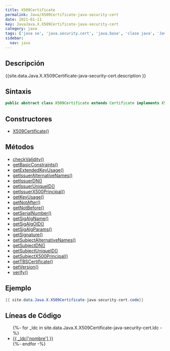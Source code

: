 ```yaml
---
title: X509Certificate
permalink: Java/X509Certificate-java-security-cert
date: 2021-01-11
key: JavaJava.X.X509Certificate-java-security-cert
category: java
tags: ['java se', 'java.security.cert', 'java.base', 'clase java', 'Java 1.2']
sidebar: 
  nav: java
---
```


## Descripción
{{site.data.Java.X.X509Certificate-java-security-cert.description }}

## Sintaxis
~~~java
public abstract class X509Certificate extends Certificate implements X509Extension
~~~

## Constructores
* [X509Certificate()](/Java/X509Certificate-java-security-cert/X509Certificate/)

## Métodos
* [checkValidity()](/Java/X509Certificate-java-security-cert/checkValidity)
* [getBasicConstraints()](/Java/X509Certificate-java-security-cert/getBasicConstraints)
* [getExtendedKeyUsage()](/Java/X509Certificate-java-security-cert/getExtendedKeyUsage)
* [getIssuerAlternativeNames()](/Java/X509Certificate-java-security-cert/getIssuerAlternativeNames)
* [getIssuerDN()](/Java/X509Certificate-java-security-cert/getIssuerDN)
* [getIssuerUniqueID()](/Java/X509Certificate-java-security-cert/getIssuerUniqueID)
* [getIssuerX500Principal()](/Java/X509Certificate-java-security-cert/getIssuerX500Principal)
* [getKeyUsage()](/Java/X509Certificate-java-security-cert/getKeyUsage)
* [getNotAfter()](/Java/X509Certificate-java-security-cert/getNotAfter)
* [getNotBefore()](/Java/X509Certificate-java-security-cert/getNotBefore)
* [getSerialNumber()](/Java/X509Certificate-java-security-cert/getSerialNumber)
* [getSigAlgName()](/Java/X509Certificate-java-security-cert/getSigAlgName)
* [getSigAlgOID()](/Java/X509Certificate-java-security-cert/getSigAlgOID)
* [getSigAlgParams()](/Java/X509Certificate-java-security-cert/getSigAlgParams)
* [getSignature()](/Java/X509Certificate-java-security-cert/getSignature)
* [getSubjectAlternativeNames()](/Java/X509Certificate-java-security-cert/getSubjectAlternativeNames)
* [getSubjectDN()](/Java/X509Certificate-java-security-cert/getSubjectDN)
* [getSubjectUniqueID()](/Java/X509Certificate-java-security-cert/getSubjectUniqueID)
* [getSubjectX500Principal()](/Java/X509Certificate-java-security-cert/getSubjectX500Principal)
* [getTBSCertificate()](/Java/X509Certificate-java-security-cert/getTBSCertificate)
* [getVersion()](/Java/X509Certificate-java-security-cert/getVersion)
* [verify()](/Java/X509Certificate-java-security-cert/verify)

## Ejemplo
~~~java
{{ site.data.Java.X.X509Certificate-java-security-cert.code}}
~~~

## Líneas de Código
<ul>
{%- for _ldc in site.data.Java.X.X509Certificate-java-security-cert.ldc -%}
   <li>
       <a href="{{_ldc['url'] }}">{{ _ldc['nombre'] }}</a>
   </li>
{%- endfor -%}
</ul>
